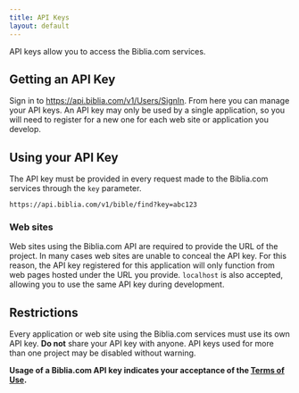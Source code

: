 ```yaml
---
title: API Keys
layout: default
---
```


API keys allow you to access the Biblia.com services.


## Getting an API Key

Sign in to https://api.biblia.com/v1/Users/SignIn. From here you can manage your API keys. An API key may only be used by a single application, so you will need to register for a new one for each web site or application you develop.

## Using your API Key

The API key must be provided in every request made to the Biblia.com services through the `key` parameter.

    https://api.biblia.com/v1/bible/find?key=abc123

### Web sites

Web sites using the Biblia.com API are required to provide the URL of the project. In many cases web sites are unable to conceal the API key. For this reason, the API key registered for this application will only function from web pages hosted under the URL you provide. `localhost` is also accepted, allowing you to use the same API key during development.

## Restrictions

Every application or web site using the Biblia.com services must use its own API key. **Do not** share your API key with anyone. API keys used for more than one project may be disabled without warning.


**Usage of a Biblia.com API key indicates your acceptance of the [Terms of Use](Terms_of_Use).**
